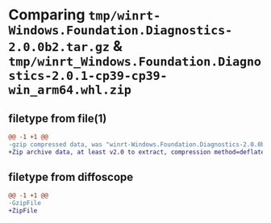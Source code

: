 # Comparing `tmp/winrt-Windows.Foundation.Diagnostics-2.0.0b2.tar.gz` & `tmp/winrt_Windows.Foundation.Diagnostics-2.0.1-cp39-cp39-win_arm64.whl.zip`

## filetype from file(1)

```diff
@@ -1 +1 @@
-gzip compressed data, was "winrt-Windows.Foundation.Diagnostics-2.0.0b2.tar", last modified: Sat Dec  2 18:22:19 2023, max compression
+Zip archive data, at least v2.0 to extract, compression method=deflate
```

## filetype from diffoscope

```diff
@@ -1 +1 @@
-GzipFile
+ZipFile
```

